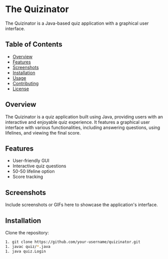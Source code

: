 # The Quizinator

The Quizinator is a Java-based quiz application with a graphical user interface.

## Table of Contents

- [Overview](#overview)
- [Features](#features)
- [Screenshots](#screenshots)
- [Installation](#installation)
- [Usage](#usage)
- [Contributing](#contributing)
- [License](#license)

## Overview

The Quizinator is a quiz application built using Java, providing users with an interactive and enjoyable quiz experience. It features a graphical user interface with various functionalities, including answering questions, using lifelines, and viewing the final score.

## Features

- User-friendly GUI
- Interactive quiz questions
- 50-50 lifeline option
- Score tracking

## Screenshots

Include screenshots or GIFs here to showcase the application's interface.

## Installation

Clone the repository:

```bash
1. git clone https://github.com/your-username/quizinator.git
1. javac quiz/*.java
1. java quiz.Login
